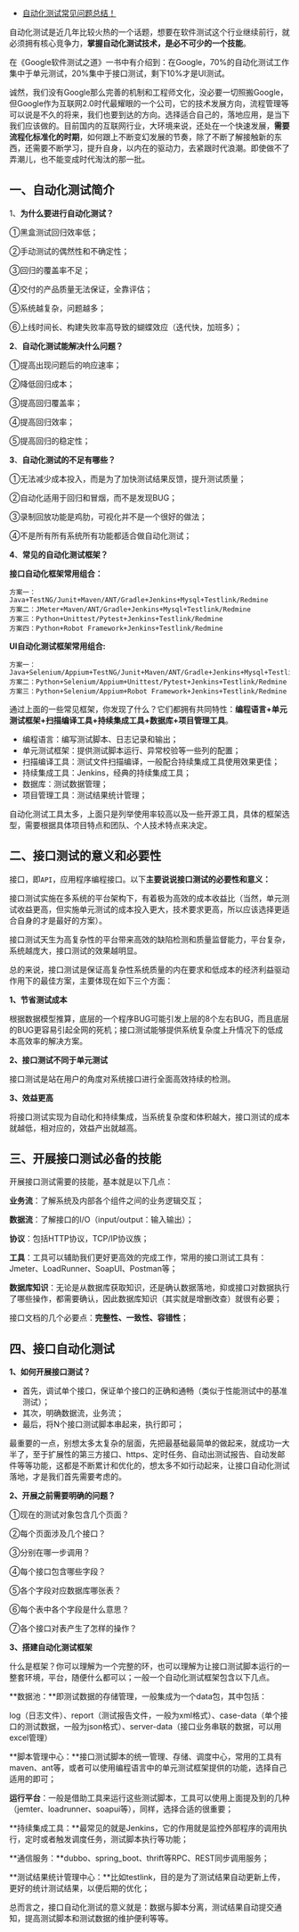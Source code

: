 - [自动化测试常见问题总结！](https://www.cnblogs.com/jinjiangongzuoshi/p/15681692.html)

自动化测试是近几年比较火热的一个话题，想要在软件测试这个行业继续前行，就必须拥有核心竞争力，**掌握自动化测试技术，是必不可少的一个技能**。

在《Google软件测试之道》一书中有介绍到：在Google，70%的自动化测试工作集中于单元测试，20%集中于接口测试，剩下10%才是UI测试。

诚然，我们没有Google那么完善的机制和工程师文化，没必要一切照搬Google，但Google作为互联网2.0时代最耀眼的一个公司，它的技术发展方向，流程管理等可以说是不久的将来，我们也要到达的方向。选择适合自己的，落地应用，是当下我们应该做的。目前国内的互联网行业，大环境来说，还处在一个快速发展，**需要流程化标准化的时期**，如何跟上不断变幻发展的节奏，除了不断了解接触新的东西，还需要不断学习，提升自身，以内在的驱动力，去紧跟时代浪潮。即使做不了弄潮儿，也不能变成时代淘汰的那一批。

## 一、自动化测试简介

1、**为什么要进行自动化测试？**

①黑盒测试回归效率低；

②手动测试的偶然性和不确定性；

③回归的覆盖率不足；

④交付的产品质量无法保证，全靠评估；

⑤系统越复杂，问题越多；

⑥上线时间长、构建失败率高导致的蝴蝶效应（迭代快，加班多）；

**2**、**自动化测试能解决什么问题？**

①提高出现问题后的响应速率；

②降低回归成本；

③提高回归覆盖率；

④提高回归效率；

⑤提高回归的稳定性；

**3**、**自动化测试的不足有哪些？**

①无法减少成本投入，而是为了加快测试结果反馈，提升测试质量；

②自动化适用于回归和冒烟，而不是发现BUG；

③录制回放功能是鸡肋，可视化并不是一个很好的做法；

④不是所有所有系统所有功能都适合做自动化测试；

**4**、**常见的自动化测试框架？**

**接口自动化框架常用组合：**

```
方案一：Java+TestNG/Junit+Maven/ANT/Gradle+Jenkins+Mysql+Testlink/Redmine
方案二：JMeter+Maven/ANT/Gradle+Jenkins+Mysql+Testlink/Redmine
方案三：Python+Unittest/Pytest+Jenkins+Testlink/Redmine
方案四：Python+Robot Framework+Jenkins+Testlink/Redmine
```

**UI自动化测试框架常用组合:**

```
方案一：Java+Selenium/Appium+TestNG/Junit+Maven/ANT/Gradle+Jenkins+Mysql+Testlink/Redmine
方案二：Python+Selenium/Appium+Unittest/Pytest+Jenkins+Testlink/Redmine
方案三：Python+Selenium/Appium+Robot Framework+Jenkins+Testlink/Redmine
```

通过上面的一些常见框架，你发现了什么？它们都拥有共同特性：**编程语言+单元测试框架+扫描编译工具+持续集成工具+数据库+项目管理工具**。

- 编程语言：编写测试脚本、日志记录和输出；
- 单元测试框架：提供测试脚本运行、异常校验等一些列的配置；
- 扫描编译工具：测试文件扫描编译，一般配合持续集成工具使用效果更佳；
- 持续集成工具：Jenkins，经典的持续集成工具；
- 数据库：测试数据管理；
- 项目管理工具：测试结果统计管理；

自动化测试工具太多，上面只是列举使用率较高以及一些开源工具，具体的框架选型，需要根据具体项目特点和团队、个人技术特点来决定。

## 二、接口测试的意义和必要性

接口，即`API`，应用程序编程接口。以下**主要说说接口测试的必要性和意义：**

接口测试实施在多系统的平台架构下，有着极为高效的成本收益比（当然，单元测试收益更高，但实施单元测试的成本投入更大，技术要求更高，所以应该选择更适合自身的才是最好的方案）。

接口测试天生为高复杂性的平台带来高效的缺陷检测和质量监督能力，平台复杂，系统越庞大，接口测试的效果越明显。

总的来说，接口测试是保证高复杂性系统质量的内在要求和低成本的经济利益驱动作用下的最佳方案，主要体现在如下三个方面：

**1、节省测试成本**

根据数据模型推算，底层的一个程序BUG可能引发上层的8个左右BUG，而且底层的BUG更容易引起全网的死机；接口测试能够提供系统复杂度上升情况下的低成本高效率的解决方案。

**2、接口测试不同于单元测试**

接口测试是站在用户的角度对系统接口进行全面高效持续的检测。

**3、效益更高**

将接口测试实现为自动化和持续集成，当系统复杂度和体积越大，接口测试的成本就越低，相对应的，效益产出就越高。

## 三、开展接口测试必备的技能

开展接口测试需要的技能，基本就是以下几点：

**业务流**：了解系统及内部各个组件之间的业务逻辑交互；

**数据流**：了解接口的I/O（input/output：输入输出）；

**协议**：包括HTTP协议，TCP/IP协议族；

**工具**：工具可以辅助我们更好更高效的完成工作，常用的接口测试工具有：Jmeter、LoadRunner、SoapUI、Postman等；

**数据库知识**：无论是从数据库获取知识，还是确认数据落地，抑或接口对数据执行了哪些操作，都需要确认，因此数据库知识（其实就是增删改查）就很有必要；

接口文档的几个必要点：**完整性、一致性、容错性**；

## 四、接口自动化测试

**1、如何开展接口测试？**

- 首先，调试单个接口，保证单个接口的正确和通畅（类似于性能测试中的基准测试）；
- 其次，明确数据流，业务流；
- 最后，将N个接口测试脚本串起来，执行即可；

最重要的一点，别想太多太复杂的层面，先把最基础最简单的做起来，就成功一大半了，至于扩展性的第三方接口、https、定时任务、自动出测试报告、自动发邮件等等功能，这都是不断累计和优化的，想太多不如行动起来，让接口自动化测试落地，才是我们首先需要考虑的。

**2、开展之前需要明确的问题？**

①现在的测试对象包含几个页面？

②每个页面涉及几个接口？

③分别在哪一步调用？

④每个接口包含哪些字段？

⑤各个字段对应数据库哪张表？

⑥每个表中各个字段是什么意思？

⑦各个接口对表产生了怎样的操作？

**3、搭建自动化测试框架**

什么是框架？你可以理解为一个完整的环，也可以理解为让接口测试脚本运行的一整套环境，平台，随便什么都可以；一般一个自动化测试框架包含以下几点。

**数据池：**即测试数据的存储管理，一般集成为一个data包，其中包括：

log（日志文件）、report（测试报告文件，一般为xml格式）、case-data（单个接口的测试数据，一般为json格式）、server-data（接口业务串联的数据，可以用excel管理）

**脚本管理中心：**接口测试脚本的统一管理、存储、调度中心，常用的工具有maven、ant等，或者可以使用编程语言中的单元测试框架提供的功能，选择自己适用的即可；

**运行平台**：一般是借助工具来运行这些测试脚本，工具可以使用上面提及到的几种（jemter、loadrunner、soapui等），同样，选择合适的很重要；

**持续集成工具：**最常见的就是Jenkins，它的作用就是监控外部程序的调用执行，定时或者触发调度任务，测试脚本执行等功能；

**通信服务：**dubbo、spring_boot、thrift等RPC、REST同步调用服务；

**测试结果统计管理中心：**比如testlink，目的是为了测试结果自动更新上传，更好的统计测试结果，以便后期的优化；

总而言之，接口自动化测试的意义就是：数据与脚本分离，测试结果自动提交通知，提高测试脚本和测试数据的维护便利等等。